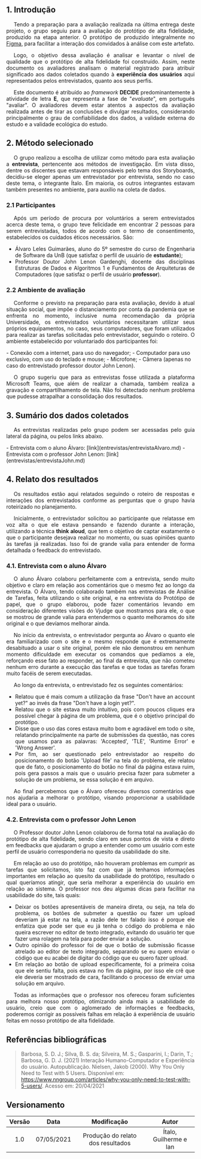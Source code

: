 ## 1. Introdução

<p style="text-indent: 20px; text-align: justify"> 
Tendo a preparação para a avaliação realizada na última entrega deste projeto, o grupo seguiu para a avaliação do protótipo de alta fidelidade, produzido na etapa anterior. O protótipo de produzido integralmente no <a href='https://www.figma.com/proto/dgxnSFUmDvcLM4sKWVHUoL/Vjudge?node-id=35%3A89&scaling=scale-down&page-id=0%3A1'>Figma</a>, para facilitar a interação dos convidados à análise com este artefato.
</p>
<p style="text-indent: 20px; text-align: justify"> 
Logo, o objetivo dessa avaliação é analisar e levantar o nível de qualidade que o protótipo de alta fidelidade foi construído. Assim, neste documento os avaliadores analisam o material registrado para atribuir significado aos dados coletados quando à <b>experiência dos usuários</b> aqui representados pelos entrevistados, quanto aos seus perfis.
</p>
<p style="text-indent: 20px; text-align: justify"> 
Este documento é atribuído ao <i>framework</i> <b>DECIDE</b> predominantemente à atividade de letra <b>E</b>, que representa a fase de "<i>evaluate</i>", em português "avaliar". O avaliadores devem estar atentos a aspectos da avaliação realizada antes de tirar as conclusões e divulgar resultados, considerando principalmente o grau de confiabilidade dos dados, a validade externa do estudo e a validade ecológica do estudo. 
</p>

## 2. Método selecionado

<p style="text-indent: 20px; text-align: justify"> 
O grupo realizou a escolha de utilizar como método para esta avaliação a <b>entrevista</b>, pertencente aos métodos de investigação. Em vista disso, dentre os discentes que estavam responsáveis pelo tema dos Storyboards, decidiu-se eleger apenas um entrevistador por entrevista, sendo no caso deste tema, o integrante Ítalo. Em maioria, os outros integrantes estavam também presentes no ambiente, para auxílio na coleta de dados.
</p>

### 2.1 Participantes

<p style="text-indent: 20px; text-align: justify"> 
Após um período de procura por voluntários a serem entrevistados acerca deste tema, o grupo teve felicidade em encontrar 2 pessoas para serem entrevistadas, todos de acordo com o termo de consentimento, estabelecidos os cuidados éticos necessários. São:
</p>

- <div style="text-align: justify">Álvaro Leles Guimarães, aluno do 5º semestre do curso de Engenharia de Software da UnB (que satisfaz o perfil de usuário de <b>estudante</b>);</div>
- <div style="text-align: justify">Professor Doutor John Lenon Gardenghi, docente das disciplinas Estruturas de Dados e Algoritmos 1 e Fundamentos de Arquiteturas de Computadores (que satisfaz o perfil de usuário <b>professor</b>).</div>

### 2.2 Ambiente de avaliação

<p style="text-indent: 20px; text-align: justify"> 
Conforme o previsto na preparação para esta avaliação, devido à atual situação social, que impõe o distanciamento por conta da pandemia que se enfrenta no momento, inclusive numa recomendação da própria Universidade, os entrevistados voluntários necessitaram utilizar seus próprios equipamentos, no caso, seus computadores, que foram utilizados para realizar as tarefas solicitadas pelo entrevistador, seguindo o roteiro. O ambiente estabelecido por voluntariado dos participantes foi:
</p>
- Conexão com a internet, para uso do navegador;
- Computador para uso exclusivo, com uso do teclado e mouse;
- Microfone;
- Câmera (apenas no caso do entrevistado professor doutor John Lenon).
<p style="text-indent: 20px; text-align: justify"> 
O grupo sugeriu que para as entrevistas fosse utilizada a plataforma Microsoft Teams, que além de realizar a chamada, também realiza a gravação e compartilhamento de tela. Não foi detectado nenhum problema que pudesse atrapalhar a consolidação dos resultados.
</p>

## 3. Sumário dos dados coletados

<p style="text-indent: 20px; text-align: justify"> 
As entrevistas realizadas pelo grupo podem ser acessadas pelo guia lateral da página, ou pelos links abaixo.
</p>
- Entrevista com o aluno Álvaro: [link](entrevistas/entrevistaAlvaro.md)
- Entrevista com o professor John Lenon: [link](entrevistas/entrevistaJohn.md)

## 4. Relato dos resultados

<p style="text-indent: 20px; text-align: justify"> 
Os resultados estão aqui relatados seguindo o roteiro de respostas e interações dos entrevistados conforme as perguntas que o grupo havia roteirizado no planejamento.
</p>

<p style="text-indent: 20px; text-align: justify">
Inicialmente, o entrevistador solicitou ao participante que relatasse em voz alta o que ele estava pensando e fazendo durante a interação, utilizando a técnica <b>think aloud</b>, que tem o objetivo de captar exatamente o que o participante desejava realizar no momento, ou suas opiniões quanto às tarefas já realizadas. Isso foi de grande valia para entender de forma detalhada o feedback do entrevistado.
</p>

### 4.1. Entrevista com o aluno Álvaro

<p style="text-indent: 20px; text-align: justify">
O aluno Álvaro colaboru perfeitamente com a entrevista, sendo muito objetivo e claro em relação aos comentários que o mesmo fez ao longo da entrevista. O Álvaro, tendo colaborado também nas entrevistas de Análise de Tarefas, feita utilizando o site original, e na entrevista do Protótipo de papel, que o grupo elaborou, pode fazer comentários levando em consideração diferentes visões do Vjudge que mostramos para ele, o que se mostrou de grande valia para entendermos o quanto melhoramos do site original e o que devíamos melhorar ainda.
</p>

<p style="text-indent: 20px; text-align: justify">
No início da entrevista, o entrevistador pergunta ao Álvaro o quanto ele era familiarizado com o site e o mesmo responde que é extremamente desabituado a usar o site original, porém ele não demonstrou em nenhum momento dificuldade em executar os comandos que pedíamos a ele, reforçando esse fato ao responder, ao final da entrevista, que não cometeu nenhum erro durante a execução das tarefas e que todas as tarefas foram muito facéis de serem executadas.
</p>

<p style="text-indent: 20px; text-align: justify">
Ao longo da entrevista, o entrevistado fez os seguintes comentários: 
</p>

- <div style="text-align: justify">Relatou que é mais comum a utilização da frase "Don't have an account yet?" ao invés da frase "Don't have a login yet?".</div>

- <div style="text-align: justify">Relatou que o site estava muito intuitivo, pois com poucos cliques era possível chegar à página de um problema, que é o objetivo principal do protótipo.</div>

- <div style="text-align: justify">Disse que o uso das cores estava muito bom e agradável em todo o site, relatando principalmente na parte de submissões da questão, nas cores que usamos para as palavras: 'Accepted', 'TLE', 'Runtime Error' e 'Wrong Answer'.</div>

- <div style="text-align: justify">Por fim, ao ser questionado pelo entrevistador ao respeito do posicionamento do botão 'Upload file' na tela do problema, ele relatou que de fato, o posicionamento do botão no final da página estava ruim, pois gera passos a mais que o usuário precisa fazer para submeter a solução de um problema, se essa solução é em arquivo.</div>

<p style="text-indent: 20px; text-align: justify">
Ao final percebemos que o Álvaro ofereceu diversos comentários que nos ajudaria a melhorar o protótipo, visando proporcionar a usabilidade ideal para o usuário.
</p>

### 4.2. Entrevista com o professor John Lenon

<p style="text-indent: 20px; text-align: justify">
O Professor doutor John Lenon colaborou de forma total na avaliação do protótipo de alta fidelidade, sendo claro em seus pontos de vista e direto em feedbacks que ajudaram o grupo a entender como um usuário com este perfil de usuário corresponderia no quesito da usabilidade do site.
</p>

<p style="text-indent: 20px; text-align: justify">
Em relação ao uso do protótipo, não houveram problemas em cumprir as tarefas que solicitamos, isto faz com que já tenhamos informações importantes em relação ao quesito da usabilidade do protótipo, resultado o qual queríamos atingir, que seria melhorar a experiência do usuário em relação ao sistema. O professor nos deu algumas dicas para facilitar na usabilidade do site, tais quais:
</p>

- <div style="text-align: justify">Deixar os botões apresentáveis de maneira direta, ou seja, na tela do problema, os botões de submeter a questão ou fazer um upload deveriam já estar na tela, a razão dele ter falado isso é porque ele enfatiza que pode ser que eu já tenha o código do problema e não queira escrever no editor de texto integrado, evitando do usuário ter que fazer uma rolagem na tela para poder enviar a solução.</div>

- <div style="text-align: justify">Outro opinião do professor foi de que o botão de submissão ficasse atrelado ao editor de texto integrado, separando se eu quero enviar o código que eu acabei de digitar do código que eu quero fazer upload.</div>

- <div style="text-align: justify">Em relação ao botão de upload especificamente, foi a primeira coisa que ele sentiu falta, pois estava no fim da página, por isso ele crê que ele deveria ser mostrado de cara, facilitando o processo de enviar uma solução em arquivo.</div>

<p style="text-indent: 20px; text-align: justify">
Todas as informações que o professor nos ofereceu foram suficientes para melhora nosso protótipo, otimizando ainda mais a usabilidade do usuário, creio que com o aglomerado de informações e feedbacks, poderemos corrigir as possíveis falhas em relação á experiência de usuário feitas em nosso protótipo de alta fidelidade.
</p>

## Referências bibliográficas

> Barbosa, S. D. J.; Silva, B. S. da; Silveira, M. S.; Gasparini, I.; Darin, T.; Barbosa, G. D. J. (2021) Interação Humano-Computador e Experiência do usuário. Autopublicação.
> Nielsen, Jakob (2000). Why You Only Need to Test with 5 Users. Disponível em: <https://www.nngroup.com/articles/why-you-only-need-to-test-with-5-users/>. Acesso em: 20/04/2021

## Versionamento

| Versão | Data | Modificação | Autor |
|:--:|:--:|:--:|:--:|
| 1.0 | 07/05/2021 | Produção do relato dos resultados | Ítalo, Guilherme e Ian |
